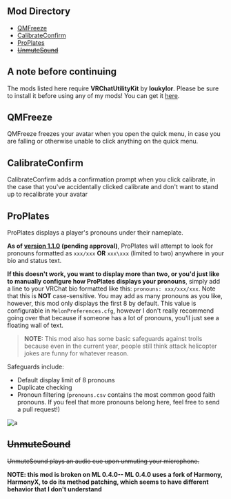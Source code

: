 ## Mod Directory
- [QMFreeze](#qmfreeze)
- [CalibrateConfirm](#calibrateconfirm)
- [ProPlates](#proplates)
- [~~UnmuteSound~~](#unmutesound)

## A note before continuing
The mods listed here require **VRChatUtilityKit** by **loukylor**. Please be sure to install it before using any of my mods! You can get it [here](https://github.com/loukylor/VRC-Mods/releases).

## QMFreeze
QMFreeze freezes your avatar when you open the quick menu, in case you are falling or otherwise unable to click anything on the quick menu.

## CalibrateConfirm
CalibrateConfirm adds a confirmation prompt when you click calibrate, in the case that you've accidentally clicked calibrate and don't want to stand up to recalibrate your avatar

## ProPlates
ProPlates displays a player's pronouns under their nameplate.

**As of [version 1.1.0](https://github.com/tetra-fox/VRCMods/releases/tag/2021.7.16) (pending approval)**, ProPlates will attempt to look for pronouns formatted as `xxx/xxx` **OR** `xxx\xxx` (limited to two) anywhere in your bio and status text.

**If this doesn't work, you want to display more than two, or you'd just like to manually configure how ProPlates displays your pronouns**, simply add a line to your VRChat bio formatted like this: `pronouns: xxx/xxx/xxx`. Note that this is **NOT** case-sensitive. You may add as many pronouns as you like, however, this mod only displays the first 8 by default. This value is configurable in `MelonPreferences.cfg`, however I don't really recommend going over that because if someone has a lot of pronouns, you'll just see a floating wall of text.

>**NOTE:** This mod also has some basic safeguards against trolls because even in the current year, people still think attack helicopter jokes are funny for whatever reason.

Safeguards include:
- Default display limit of 8 pronouns
- Duplicate checking
- Pronoun filtering (`pronouns.csv` contains the most common good faith pronouns. If you feel that more pronouns belong here, feel free to send a pull request!)

![a](https://i.imgur.com/AZEl7LA.png)


## ~~UnmuteSound~~
~~UnmuteSound plays an audio cue upon unmuting your microphone.~~

**NOTE: this mod is broken on ML 0.4.0-- ML 0.4.0 uses a fork of Harmony, HarmonyX, to do its method patching, which seems to have different behavior that I don't understand**
